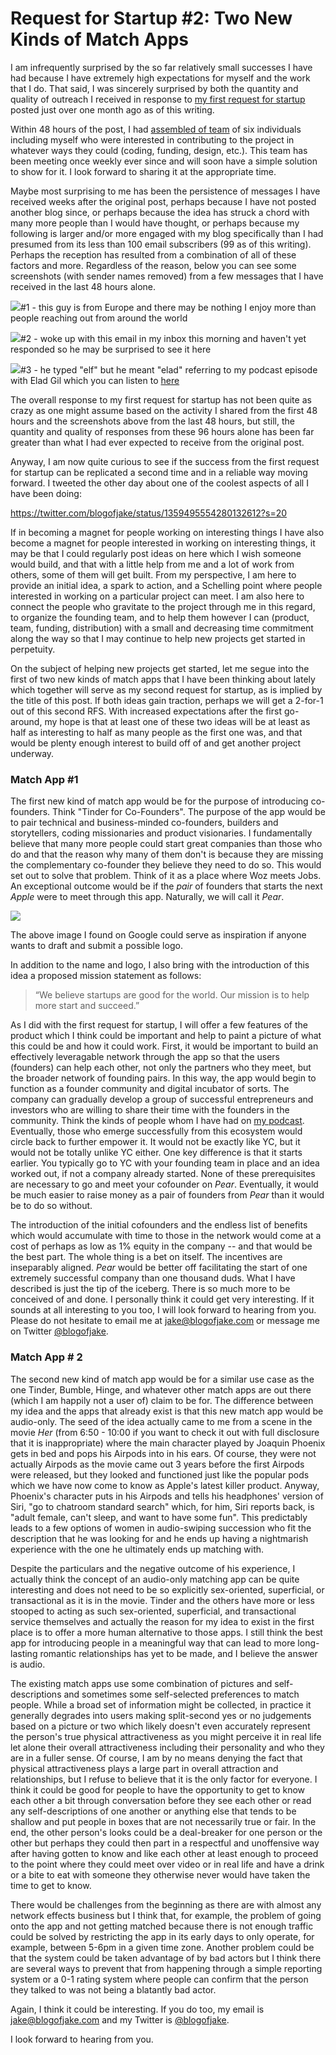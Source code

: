 # Request for Startup #2: Two New Kinds of Match Apps

I am infrequently surprised by the so far relatively small successes I have had because I have extremely high expectations for myself and the work that I do. That said, I was sincerely surprised by both the quantity and quality of outreach I received in response to [my first request for startup](https://blogofjake.com/2021/01/04/request-for-startup-a-new-kind-of-podcast-platform/) posted just over one month ago as of this writing.

Within 48 hours of the post, I had [assembled of team](https://twitter.com/blogofjake/status/1346866656065294339?s=20) of six individuals including myself who were interested in contributing to the project in whatever ways they could (coding, funding, design, etc.). This team has been meeting once weekly ever since and will soon have a simple solution to show for it. I look forward to sharing it at the appropriate time.

Maybe most surprising to me has been the persistence of messages I have received weeks after the original post, perhaps because I have not posted another blog since, or perhaps because the idea has struck a chord with many more people than I would have thought, or perhaps because my following is larger and/or more engaged with my blog specifically than I had presumed from its less than 100 email subscribers (99 as of this writing). Perhaps the reception has resulted from a combination of all of these factors and more. Regardless of the reason, below you can see some screenshots (with sender names removed) from a few messages that I have received in the last 48 hours alone.

[![](https://substackcdn.com/image/fetch/w_1456,c_limit,f_auto,q_auto:good,fl_progressive:steep/https%3A%2F%2Fsubstack-post-media.s3.amazonaws.com%2Fpublic%2Fimages%2F3db7f305-4bfe-4df2-83e4-e88a1a507ce4_856x861.png)](https://substackcdn.com/image/fetch/f_auto,q_auto:good,fl_progressive:steep/https%3A%2F%2Fsubstack-post-media.s3.amazonaws.com%2Fpublic%2Fimages%2F3db7f305-4bfe-4df2-83e4-e88a1a507ce4_856x861.png)#1 - this guy is from Europe and there may be nothing I enjoy more than people reaching out from around the world

[![](https://substackcdn.com/image/fetch/w_1456,c_limit,f_auto,q_auto:good,fl_progressive:steep/https%3A%2F%2Fsubstack-post-media.s3.amazonaws.com%2Fpublic%2Fimages%2Fdc94cb4b-18dd-41d6-b03f-893959de027d_844x234.png)](https://substackcdn.com/image/fetch/f_auto,q_auto:good,fl_progressive:steep/https%3A%2F%2Fsubstack-post-media.s3.amazonaws.com%2Fpublic%2Fimages%2Fdc94cb4b-18dd-41d6-b03f-893959de027d_844x234.png)#2 - woke up with this email in my inbox this morning and haven't yet responded so he may be surprised to see it here

[![](https://substackcdn.com/image/fetch/w_1456,c_limit,f_auto,q_auto:good,fl_progressive:steep/https%3A%2F%2Fsubstack-post-media.s3.amazonaws.com%2Fpublic%2Fimages%2F4409e856-cb25-4961-820c-d23ef1fe3ceb_620x286.png)](https://substackcdn.com/image/fetch/f_auto,q_auto:good,fl_progressive:steep/https%3A%2F%2Fsubstack-post-media.s3.amazonaws.com%2Fpublic%2Fimages%2F4409e856-cb25-4961-820c-d23ef1fe3ceb_620x286.png)#3 - he typed "elf" but he meant "elad" referring to my podcast episode with Elad Gil which you can listen to [here](https://podofjake.com/2021/02/11/45-elad-gil/)

The overall response to my first request for startup has not been quite as crazy as one might assume based on the activity I shared from the first 48 hours and the screenshots above from the last 48 hours, but still, the quantity and quality of responses from these 96 hours alone has been far greater than what I had ever expected to receive from the original post.

Anyway, I am now quite curious to see if the success from the first request for startup can be replicated a second time and in a reliable way moving forward. I tweeted the other day about one of the coolest aspects of all I have been doing:

https://twitter.com/blogofjake/status/1359495554280132612?s=20

If in becoming a magnet for people working on interesting things I have also become a magnet for people interested in working on interesting things, it may be that I could regularly post ideas on here which I wish someone would build, and that with a little help from me and a lot of work from others, some of them will get built. From my perspective, I am here to provide an initial idea, a spark to action, and a Schelling point where people interested in working on a particular project can meet. I am also here to connect the people who gravitate to the project through me in this regard, to organize the founding team, and to help them however I can (product, team, funding, distribution) with a small and decreasing time commitment along the way so that I may continue to help new projects get started in perpetuity.

On the subject of helping new projects get started, let me segue into the first of two new kinds of match apps that I have been thinking about lately which together will serve as my second request for startup, as is implied by the title of this post. If both ideas gain traction, perhaps we will get a 2-for-1 out of this second RFS. With increased expectations after the first go-around, my hope is that at least one of these two ideas will be at least as half as interesting to half as many people as the first one was, and that would be plenty enough interest to build off of and get another project underway.

### **Match App #1**

The first new kind of match app would be for the purpose of introducing co-founders. Think "Tinder for Co-Founders". The purpose of the app would be to pair technical and business-minded co-founders, builders and storytellers, coding missionaries and product visionaries. I fundamentally believe that many more people could start great companies than those who do and that the reason why many of them don't is because they are missing the complementary co-founder they believe they need to do so. This would set out to solve that problem. Think of it as a place where Woz meets Jobs. An exceptional outcome would be if the _pair_ of founders that starts the next _Apple_ were to meet through this app. Naturally, we will call it _Pear_.

[![](https://substackcdn.com/image/fetch/w_1456,c_limit,f_auto,q_auto:good,fl_progressive:steep/https%3A%2F%2Fsubstack-post-media.s3.amazonaws.com%2Fpublic%2Fimages%2F4cc77489-8255-49e1-b1d8-5591237a7c79_680x678.jpeg)](https://substackcdn.com/image/fetch/f_auto,q_auto:good,fl_progressive:steep/https%3A%2F%2Fsubstack-post-media.s3.amazonaws.com%2Fpublic%2Fimages%2F4cc77489-8255-49e1-b1d8-5591237a7c79_680x678.jpeg)

The above image I found on Google could serve as inspiration if anyone wants to draft and submit a possible logo.

In addition to the name and logo, I also bring with the introduction of this idea a proposed mission statement as follows:

> “We believe startups are good for the world. Our mission is to help more start and succeed.”

As I did with the first request for startup, I will offer a few features of the product which I think could be important and help to paint a picture of what this could be and how it could work. First, it would be important to build an effectively leveragable network through the app so that the users (founders) can help each other, not only the partners who they meet, but the broader network of founding pairs. In this way, the app would begin to function as a founder community and digital incubator of sorts. The company can gradually develop a group of successful entrepreneurs and investors who are willing to share their time with the founders in the community. Think the kinds of people whom I have had on [my podcast](http://podofjake.com). Eventually, those who emerge successfully from this ecosystem would circle back to further empower it. It would not be exactly like YC, but it would not be totally unlike YC either. One key difference is that it starts earlier. You typically go to YC with your founding team in place and an idea worked out, if not a company already started. None of these prerequisites are necessary to go and meet your cofounder on _Pear_. Eventually, it would be much easier to raise money as a pair of founders from _Pear_ than it would be to do so without.

The introduction of the initial cofounders and the endless list of benefits which would accumulate with time to those in the network would come at a cost of perhaps as low as 1% equity in the company -- and that would be the best part. The whole thing is a bet on itself. The incentives are inseparably aligned. _Pear_ would be better off facilitating the start of one extremely successful company than one thousand duds. What I have described is just the tip of the iceberg. There is so much more to be conceived of and done. I personally think it could get very interesting. If it sounds at all interesting to you too, I will look forward to hearing from you. Please do not hesitate to email me at [jake@blogofjake.com](mailto:jake@blogofjake.com) or message me on Twitter [@blogofjake](https://twitter.com/blogofjake).

### **Match App #** 2

The second new kind of match app would be for a similar use case as the one Tinder, Bumble, Hinge, and whatever other match apps are out there (which I am happily not a user of) claim to be for. The difference between my idea and the apps that already exist is that this new match app would be audio-only. The seed of the idea actually came to me from a scene in the movie _Her_ (from 6:50 - 10:00 if you want to check it out with full disclosure that it is inappropriate) where the main character played by Joaquin Phoenix gets in bed and pops his Airpods into in his ears. Of course, they were not actually Airpods as the movie came out 3 years before the first Airpods were released, but they looked and functioned just like the popular pods which we have now come to know as Apple's latest killer product. Anyway, Phoenix's character puts in his Airpods and tells his headphones' version of Siri, "go to chatroom standard search" which, for him, Siri reports back, is "adult female, can't sleep, and want to have some fun". This predictably leads to a few options of women in audio-swiping succession who fit the description that he was looking for and he ends up having a nightmarish experience with the one he ultimately ends up matching with.

Despite the particulars and the negative outcome of his experience, I actually think the concept of an audio-only matching app can be quite interesting and does not need to be so explicitly sex-oriented, superficial, or transactional as it is in the movie. Tinder and the others have more or less stooped to acting as such sex-oriented, superficial, and transactional service themselves and actually the reason for my idea to exist in the first place is to offer a more human alternative to those apps. I still think the best app for introducing people in a meaningful way that can lead to more long-lasting romantic relationships has yet to be made, and I believe the answer is audio.

The existing match apps use some combination of pictures and self-descriptions and sometimes some self-selected preferences to match people. While a broad set of information might be collected, in practice it generally degrades into users making split-second yes or no judgements based on a picture or two which likely doesn't even accurately represent the person's true physical attractiveness as you might perceive it in real life let alone their overall attractiveness including their personality and who they are in a fuller sense. Of course, I am by no means denying the fact that physical attractiveness plays a large part in overall attraction and relationships, but I refuse to believe that it is the only factor for everyone. I think it could be good for people to have the opportunity to get to know each other a bit through conversation before they see each other or read any self-descriptions of one another or anything else that tends to be shallow and put people in boxes that are not necessarily true or fair. In the end, the other person's looks could be a deal-breaker for one person or the other but perhaps they could then part in a respectful and unoffensive way after having gotten to know and like each other at least enough to proceed to the point where they could meet over video or in real life and have a drink or a bite to eat with someone they otherwise never would have taken the time to get to know.

There would be challenges from the beginning as there are with almost any network effects business but I think that, for example, the problem of going onto the app and not getting matched because there is not enough traffic could be solved by restricting the app in its early days to only operate, for example, between 5-6pm in a given time zone. Another problem could be that the system could be taken advantage of by bad actors but I think there are several ways to prevent that from happening through a simple reporting system or a 0-1 rating system where people can confirm that the person they talked to was not being a blatantly bad actor.

Again, I think it could be interesting. If you do too, my email is [jake@blogofjake.com](mailto:jake@blogofjake.com) and my Twitter is [@blogofjake](https://twitter.com/blogofjake).

I look forward to hearing from you.
